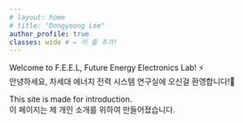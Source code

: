 ```yaml
---
# layout: home
# title: "Dongyeong Lee"
author_profile: true
classes: wide # ← 이 줄 추가!
---
```


Welcome to F.E.E.L, Future Energy Electronics Lab! ⚡
<br>
안녕하세요, 차세대 에너지 전력 시스템 연구실에 오신걸 환영합니다!👋

This site is made for introduction.
<br>
이 페이지는 제 개인 소개를 위하여 만들어졌습니다.
